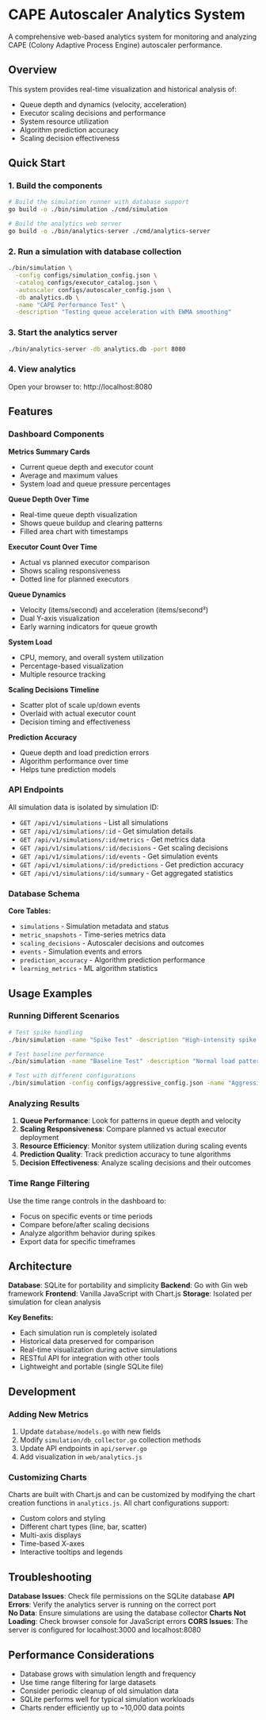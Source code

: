 # CAPE Autoscaler Analytics System

A comprehensive web-based analytics system for monitoring and analyzing CAPE (Colony Adaptive Process Engine) autoscaler performance.

## Overview

This system provides real-time visualization and historical analysis of:
- Queue depth and dynamics (velocity, acceleration)  
- Executor scaling decisions and performance
- System resource utilization
- Algorithm prediction accuracy
- Scaling decision effectiveness

## Quick Start

### 1. Build the components

```bash
# Build the simulation runner with database support
go build -o ./bin/simulation ./cmd/simulation

# Build the analytics web server  
go build -o ./bin/analytics-server ./cmd/analytics-server
```

### 2. Run a simulation with database collection

```bash
./bin/simulation \
  -config configs/simulation_config.json \
  -catalog configs/executor_catalog.json \
  -autoscaler configs/autoscaler_config.json \
  -db analytics.db \
  -name "CAPE Performance Test" \
  -description "Testing queue acceleration with EWMA smoothing"
```

### 3. Start the analytics server

```bash
./bin/analytics-server -db analytics.db -port 8080
```

### 4. View analytics

Open your browser to: http://localhost:8080

## Features

### Dashboard Components

**Metrics Summary Cards**
- Current queue depth and executor count
- Average and maximum values
- System load and queue pressure percentages

**Queue Depth Over Time** 
- Real-time queue depth visualization
- Shows queue buildup and clearing patterns
- Filled area chart with timestamps

**Executor Count Over Time**
- Actual vs planned executor comparison  
- Shows scaling responsiveness
- Dotted line for planned executors

**Queue Dynamics**
- Velocity (items/second) and acceleration (items/second²)
- Dual Y-axis visualization
- Early warning indicators for queue growth

**System Load**
- CPU, memory, and overall system utilization
- Percentage-based visualization
- Multiple resource tracking

**Scaling Decisions Timeline**
- Scatter plot of scale up/down events
- Overlaid with actual executor count
- Decision timing and effectiveness

**Prediction Accuracy** 
- Queue depth and load prediction errors
- Algorithm performance over time
- Helps tune prediction models

### API Endpoints

All simulation data is isolated by simulation ID:

- `GET /api/v1/simulations` - List all simulations
- `GET /api/v1/simulations/:id` - Get simulation details  
- `GET /api/v1/simulations/:id/metrics` - Get metrics data
- `GET /api/v1/simulations/:id/decisions` - Get scaling decisions
- `GET /api/v1/simulations/:id/events` - Get simulation events
- `GET /api/v1/simulations/:id/predictions` - Get prediction accuracy
- `GET /api/v1/simulations/:id/summary` - Get aggregated statistics

### Database Schema

**Core Tables:**
- `simulations` - Simulation metadata and status
- `metric_snapshots` - Time-series metrics data  
- `scaling_decisions` - Autoscaler decisions and outcomes
- `events` - Simulation events and errors
- `prediction_accuracy` - Algorithm prediction performance
- `learning_metrics` - ML algorithm statistics

## Usage Examples

### Running Different Scenarios

```bash
# Test spike handling
./bin/simulation -name "Spike Test" -description "High-intensity spike scenario"

# Test baseline performance  
./bin/simulation -name "Baseline Test" -description "Normal load patterns"

# Test with different configurations
./bin/simulation -config configs/aggressive_config.json -name "Aggressive Scaling"
```

### Analyzing Results

1. **Queue Performance**: Look for patterns in queue depth and velocity
2. **Scaling Responsiveness**: Compare planned vs actual executor deployment
3. **Resource Efficiency**: Monitor system utilization during scaling events
4. **Prediction Quality**: Track prediction accuracy to tune algorithms
5. **Decision Effectiveness**: Analyze scaling decisions and their outcomes

### Time Range Filtering

Use the time range controls in the dashboard to:
- Focus on specific events or time periods
- Compare before/after scaling decisions
- Analyze algorithm behavior during spikes
- Export data for specific timeframes

## Architecture

**Database**: SQLite for portability and simplicity
**Backend**: Go with Gin web framework
**Frontend**: Vanilla JavaScript with Chart.js
**Storage**: Isolated per simulation for clean analysis

**Key Benefits:**
- Each simulation run is completely isolated
- Historical data preserved for comparison
- Real-time visualization during active simulations  
- RESTful API for integration with other tools
- Lightweight and portable (single SQLite file)

## Development

### Adding New Metrics

1. Update `database/models.go` with new fields
2. Modify `simulation/db_collector.go` collection methods
3. Update API endpoints in `api/server.go`
4. Add visualization in `web/analytics.js`

### Customizing Charts

Charts are built with Chart.js and can be customized by modifying the chart creation functions in `analytics.js`. All chart configurations support:
- Custom colors and styling
- Different chart types (line, bar, scatter)
- Multi-axis displays
- Time-based X-axes
- Interactive tooltips and legends

## Troubleshooting

**Database Issues**: Check file permissions on the SQLite database
**API Errors**: Verify the analytics server is running on the correct port  
**No Data**: Ensure simulations are using the database collector
**Charts Not Loading**: Check browser console for JavaScript errors
**CORS Issues**: The server is configured for localhost:3000 and localhost:8080

## Performance Considerations

- Database grows with simulation length and frequency
- Use time range filtering for large datasets
- Consider periodic cleanup of old simulation data
- SQLite performs well for typical simulation workloads
- Charts render efficiently up to ~10,000 data points